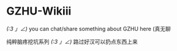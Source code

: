 # GZHU-Wikiii
_(:3 」∠)_ you can chat/share something about GZHU here (真无聊




纯粹脑疼挖坑系列
_(:3 」∠)_ 路过好汉可以扔点东西上来
